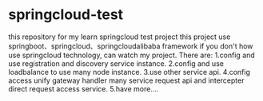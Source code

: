 # springcloud-test
this repository for my learn springcloud test project
this project use springboot、springcloud、springcloudalibaba framework
if you don't how use springcloud technology, can watch my project.
There are:
  1.config and use registration and discovery service instance.
  2.config and use loadbalance to use many node instance.
  3.use other service api.
  4.config access unify gateway handler many service request api and intercepter direct request access service.
  5.have more....
